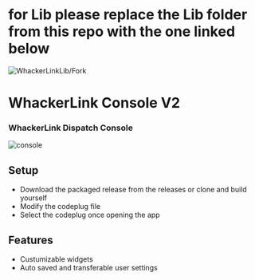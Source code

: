 # for Lib please replace the Lib folder from this repo with the one linked below
![WhackerLinkLib/Fork](https://github.com/DeathSoulYTDev/WhackerLinkLib)

# WhackerLink Console V2
### WhackerLink Dispatch Console
![console](./images/consolehome.JPG)
## Setup
- Download the packaged release from the releases or clone and build yourself
- Modify the codeplug file
- Select the codeplug once opening the app
## Features
- Custumizable widgets
- Auto saved and transferable user settings